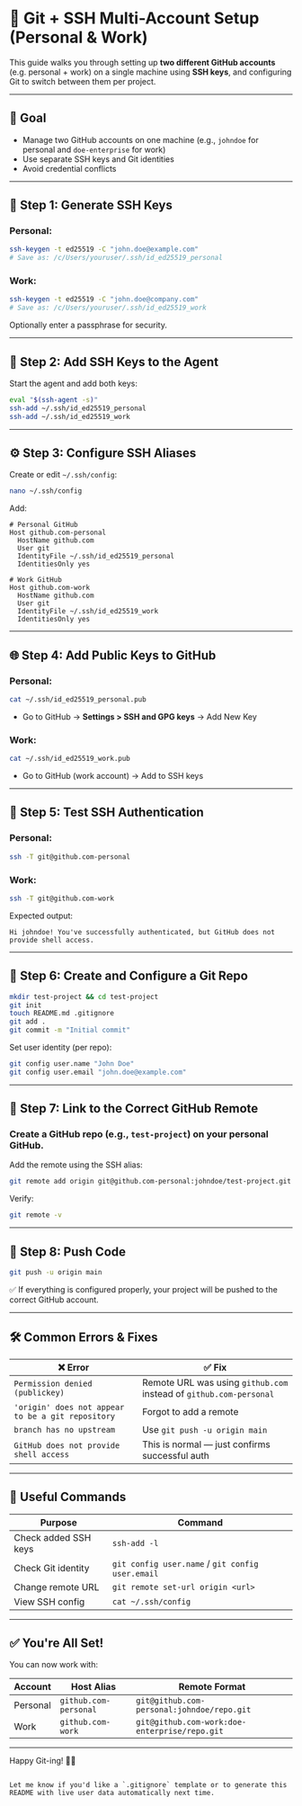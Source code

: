 # 🔐 Git + SSH Multi-Account Setup (Personal & Work)

This guide walks you through setting up **two different GitHub accounts** (e.g. personal + work) on a single machine using **SSH keys**, and configuring Git to switch between them per project.

---

## 🧱 Goal

- Manage two GitHub accounts on one machine (e.g., `johndoe` for personal and `doe-enterprise` for work)
- Use separate SSH keys and Git identities
- Avoid credential conflicts

---

## 🔑 Step 1: Generate SSH Keys

### Personal:
```bash
ssh-keygen -t ed25519 -C "john.doe@example.com"
# Save as: /c/Users/youruser/.ssh/id_ed25519_personal
````

### Work:

```bash
ssh-keygen -t ed25519 -C "john.doe@company.com"
# Save as: /c/Users/youruser/.ssh/id_ed25519_work
```

Optionally enter a passphrase for security.

---

## 🧠 Step 2: Add SSH Keys to the Agent

Start the agent and add both keys:

```bash
eval "$(ssh-agent -s)"
ssh-add ~/.ssh/id_ed25519_personal
ssh-add ~/.ssh/id_ed25519_work
```

---

## ⚙️ Step 3: Configure SSH Aliases

Create or edit `~/.ssh/config`:

```bash
nano ~/.ssh/config
```

Add:

```ssh
# Personal GitHub
Host github.com-personal
  HostName github.com
  User git
  IdentityFile ~/.ssh/id_ed25519_personal
  IdentitiesOnly yes

# Work GitHub
Host github.com-work
  HostName github.com
  User git
  IdentityFile ~/.ssh/id_ed25519_work
  IdentitiesOnly yes
```

---

## 🌐 Step 4: Add Public Keys to GitHub

### Personal:

```bash
cat ~/.ssh/id_ed25519_personal.pub
```

* Go to GitHub → **Settings > SSH and GPG keys** → Add New Key

### Work:

```bash
cat ~/.ssh/id_ed25519_work.pub
```

* Go to GitHub (work account) → Add to SSH keys

---

## 🧪 Step 5: Test SSH Authentication

### Personal:

```bash
ssh -T git@github.com-personal
```

### Work:

```bash
ssh -T git@github.com-work
```

Expected output:

```
Hi johndoe! You've successfully authenticated, but GitHub does not provide shell access.
```

---

## 📁 Step 6: Create and Configure a Git Repo

```bash
mkdir test-project && cd test-project
git init
touch README.md .gitignore
git add .
git commit -m "Initial commit"
```

Set user identity (per repo):

```bash
git config user.name "John Doe"
git config user.email "john.doe@example.com"
```

---

## 🔗 Step 7: Link to the Correct GitHub Remote

### Create a GitHub repo (e.g., `test-project`) on your **personal** GitHub.

Add the remote using the SSH alias:

```bash
git remote add origin git@github.com-personal:johndoe/test-project.git
```

Verify:

```bash
git remote -v
```

---

## 🚀 Step 8: Push Code

```bash
git push -u origin main
```

✅ If everything is configured properly, your project will be pushed to the correct GitHub account.

---

## 🛠️ Common Errors & Fixes

| ❌ Error                                           | ✅ Fix                                                              |
| ------------------------------------------------- | ------------------------------------------------------------------ |
| `Permission denied (publickey)`                   | Remote URL was using `github.com` instead of `github.com-personal` |
| `'origin' does not appear to be a git repository` | Forgot to add a remote                                             |
| `branch has no upstream`                          | Use `git push -u origin main`                                      |
| `GitHub does not provide shell access`            | This is normal — just confirms successful auth                     |

---

## 🧼 Useful Commands

| Purpose              | Command                                          |
| -------------------- | ------------------------------------------------ |
| Check added SSH keys | `ssh-add -l`                                     |
| Check Git identity   | `git config user.name` / `git config user.email` |
| Change remote URL    | `git remote set-url origin <url>`                |
| View SSH config      | `cat ~/.ssh/config`                              |

---

## ✅ You're All Set!

You can now work with:

| Account  | Host Alias            | Remote Format                                 |
| -------- | --------------------- | --------------------------------------------- |
| Personal | `github.com-personal` | `git@github.com-personal:johndoe/repo.git`    |
| Work     | `github.com-work`     | `git@github.com-work:doe-enterprise/repo.git` |

---

Happy Git-ing! 🧑‍💻

```

Let me know if you'd like a `.gitignore` template or to generate this README with live user data automatically next time.
```
